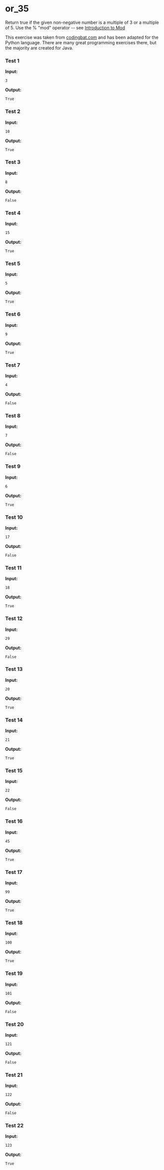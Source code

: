 # or_35





Return true if the given non-negative number is a multiple of 3 or a multiple of 5. Use the % "mod" operator -- see <a href=/doc/practice/mod-introduction.html>Introduction to Mod</a>

This exercise was taken from [codingbat.com](https://codingbat.com/prob/p112564) and has been adapted for the Python language. There are many great programming exercises there, but the majority are created for Java.






### Test 1
**Input:**
```
3
```
**Output:**
```
True
```
### Test 2
**Input:**
```
10
```
**Output:**
```
True
```
### Test 3
**Input:**
```
8
```
**Output:**
```
False
```
### Test 4
**Input:**
```
15
```
**Output:**
```
True
```
### Test 5
**Input:**
```
5
```
**Output:**
```
True
```
### Test 6
**Input:**
```
9
```
**Output:**
```
True
```
### Test 7
**Input:**
```
4
```
**Output:**
```
False
```
### Test 8
**Input:**
```
7
```
**Output:**
```
False
```
### Test 9
**Input:**
```
6
```
**Output:**
```
True
```
### Test 10
**Input:**
```
17
```
**Output:**
```
False
```
### Test 11
**Input:**
```
18
```
**Output:**
```
True
```
### Test 12
**Input:**
```
29
```
**Output:**
```
False
```
### Test 13
**Input:**
```
20
```
**Output:**
```
True
```
### Test 14
**Input:**
```
21
```
**Output:**
```
True
```
### Test 15
**Input:**
```
22
```
**Output:**
```
False
```
### Test 16
**Input:**
```
45
```
**Output:**
```
True
```
### Test 17
**Input:**
```
99
```
**Output:**
```
True
```
### Test 18
**Input:**
```
100
```
**Output:**
```
True
```
### Test 19
**Input:**
```
101
```
**Output:**
```
False
```
### Test 20
**Input:**
```
121
```
**Output:**
```
False
```
### Test 21
**Input:**
```
122
```
**Output:**
```
False
```
### Test 22
**Input:**
```
123
```
**Output:**
```
True
```

